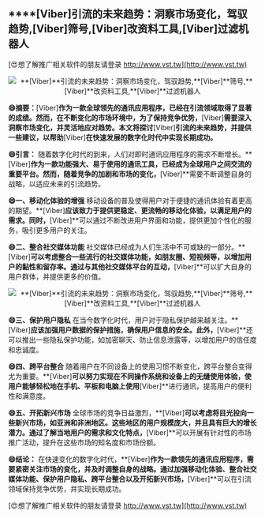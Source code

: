 ## ****[Viber]**引流的未来趋势：洞察市场变化，驾驭趋势,**[Viber]**筛号,**[Viber]**改资料工具,**[Viber]**过滤机器人**

[😍想了解推广相关软件的朋友请登录 http://www.vst.tw](http://www.vst.tw)

 <center><img src="https://vst.tw/MP4/tuiguang/png/5.png" alt="**[Viber]**引流的未来趋势：洞察市场变化，驾驭趋势,**[Viber]**筛号,**[Viber]**改资料工具,**[Viber]**过滤机器人"></center>

**😄摘要：**[Viber]**作为一款全球领先的通讯应用程序，已经在引流领域取得了显著的成绩。然而，在不断变化的市场环境中，为了保持竞争优势，**[Viber]**需要深入洞察市场变化，并灵活地应对趋势。本文将探讨**[Viber]**引流的未来趋势，并提供一些建议，以帮助**[Viber]**在快速发展的数字化时代中实现长期成功。**

**😄引言：**
随着数字化时代的到来，人们对即时通讯应用程序的需求不断增长。**[Viber]**作为一款功能强大、易于使用的通讯工具，已经成为全球用户之间交流的重要平台。然而，随着竞争的加剧和市场的变化，**[Viber]**需要不断调整自身的战略，以适应未来的引流趋势。

**😄一、移动化体验的增强**
移动设备的普及使得用户对于便捷的通讯体验有着更高的期望。**[Viber]**应该致力于提供更稳定、更流畅的移动化体验，以满足用户的需求。同时，**[Viber]**可以通过不断改进用户界面和功能，提供更加个性化的服务，吸引更多用户的关注。

**😄二、整合社交媒体功能**
社交媒体已经成为人们生活中不可或缺的一部分。**[Viber]**可以考虑整合一些流行的社交媒体功能，如朋友圈、短视频等，以增加用户的黏性和留存率。通过与其他社交媒体平台的互动，**[Viber]**可以扩大自身的用户群体，并提供更多的价值。

 <center><img src="https://vst.tw/MP4/tuiguang/png/8.png" alt="**[Viber]**引流的未来趋势：洞察市场变化，驾驭趋势,**[Viber]**筛号,**[Viber]**改资料工具,**[Viber]**过滤机器人"></center>

**😄三、保护用户隐私**
在当今数字化时代，用户对于隐私保护越来越关注。**[Viber]**应该加强用户数据的保护措施，确保用户信息的安全。此外，**[Viber]**还可以推出一些隐私保护功能，如加密聊天、防止信息泄露等，以增加用户的信任度和忠诚度。

**😄四、跨平台整合**
随着用户在不同设备上的使用习惯不断变化，跨平台整合变得尤为重要。**[Viber]**可以努力实现在不同操作系统和设备上的无缝使用体验，使用户能够轻松地在手机、平板和电脑上使用**[Viber]**进行通讯，提高用户的便利性和满意度。

**😄五、开拓新兴市场**
全球市场的竞争日益激烈，**[Viber]**可以考虑将目光投向一些新兴市场，如亚洲和非洲地区。这些地区的用户规模庞大，并且具有巨大的增长潜力。通过了解当地用户的需求和文化特点，**[Viber]**可以开展有针对性的市场推广活动，提升在这些市场的知名度和市场份额。

**😄结论：**
在快速变化的数字化时代，**[Viber]**作为一款领先的通讯应用程序，需要紧密关注市场的变化，并及时调整自身的战略。通过加强移动化体验、整合社交媒体功能、保护用户隐私、跨平台整合以及开拓新兴市场，**[Viber]**可以在引流领域保持竞争优势，并实现长期成功。

[😍想了解推广相关软件的朋友请登录 http://www.vst.tw](http://www.vst.tw)



